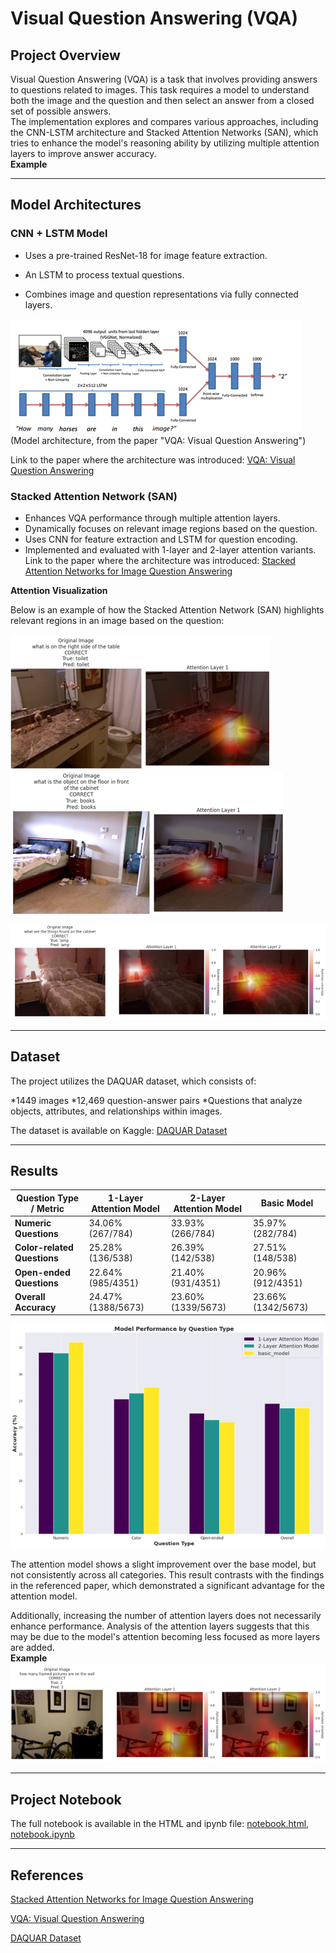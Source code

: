 # Visual Question Answering (VQA)

## Project Overview

Visual Question Answering (VQA) is a task that involves providing answers to questions related to images. 
This task requires a model to understand both the image and the question and then select an answer from a closed set of possible answers.
<br />The implementation explores and compares various approaches, including the CNN-LSTM architecture and Stacked Attention Networks (SAN),
which tries to enhance the model's reasoning ability by utilizing multiple attention layers to improve answer accuracy.
<br />**Example**



---

## Model Architectures

### CNN + LSTM Model


* Uses a pre-trained ResNet-18 for image feature extraction.

* An LSTM to process textual questions.

* Combines image and question representations via fully connected layers.

![img_2.png](img_2.png)
<br />(Model architecture, from the paper "VQA: Visual Question Answering")

Link to the paper where the architecture was introduced: [VQA: Visual Question Answering](https://arxiv.org/pdf/1505.00468)


### Stacked Attention Network (SAN)

* Enhances VQA performance through multiple attention layers.
* Dynamically focuses on relevant image regions based on the question.
* Uses CNN for feature extraction and LSTM for question encoding.
* Implemented and evaluated with 1-layer and 2-layer attention variants.
Link to the paper where the architecture was introduced: [Stacked Attention Networks for Image Question Answering](https://arxiv.org/pdf/1511.02274)

**Attention Visualization**

Below is an example of how the Stacked Attention Network (SAN) highlights relevant regions in an image based on the question:

![img_4.png](img_4.png)![img_6.png](img_6.png)

![img_8.png](img_8.png)

---
## Dataset

The project utilizes the DAQUAR dataset, which consists of:

*1449 images
*12,469 question-answer pairs
*Questions that analyze objects, attributes, and relationships within images.

The dataset is available on Kaggle: [DAQUAR Dataset](https://www.kaggle.com/datasets/tezansahu/processed-daquar-dataset/data)

---
## Results

| Question Type / Metric      | 1-Layer Attention Model | 2-Layer Attention Model | Basic Model        |
|-----------------------------|-------------------------|-------------------------|--------------------|
| **Numeric Questions**       | 34.06% (267/784)        | 33.93% (266/784)        | 35.97% (282/784)   |
| **Color-related Questions** | 25.28% (136/538)        | 26.39% (142/538)        | 27.51% (148/538)   |
| **Open-ended Questions**    | 22.64% (985/4351)       | 21.40% (931/4351)       | 20.96% (912/4351)  |
| **Overall Accuracy**        | 24.47% (1388/5673)      | 23.60% (1339/5673)      | 23.66% (1342/5673) |
![img_9.png](img_9.png)

The attention model shows a slight improvement over the base model, but not consistently across all categories.
This result contrasts with the findings in the referenced paper, which demonstrated a significant advantage for the attention model.

Additionally, increasing the number of attention layers does not necessarily enhance performance.
Analysis of the attention layers suggests that this may be due to the model's attention becoming less focused as more layers are added.
<br />**Example**<br />![img_10.png](img_10.png)


---
## Project Notebook

The full notebook is available in the HTML and ipynb file: [notebook.html](VQA_project.html),  [notebook.ipynb](VQA_project.ipynb) 

---
## References
[Stacked Attention Networks for Image Question Answering](https://arxiv.org/pdf/1511.02274)

[VQA: Visual Question Answering](https://arxiv.org/pdf/1505.00468)

[DAQUAR Dataset](https://www.kaggle.com/datasets/tezansahu/processed-daquar-dataset/data)







